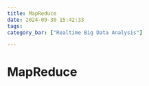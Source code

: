 ```yaml
---
title: MapReduce
date: 2024-09-30 15:42:33
tags:
category_bar: ["Realtime Big Data Analysis"]

---
```


# MapReduce

